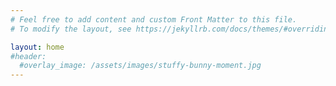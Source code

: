 ```yaml
---
# Feel free to add content and custom Front Matter to this file.
# To modify the layout, see https://jekyllrb.com/docs/themes/#overriding-theme-defaults

layout: home
#header:
  #overlay_image: /assets/images/stuffy-bunny-moment.jpg
---
```

